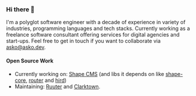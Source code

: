 ### Hi there 👋

I'm a polyglot software engineer with a decade of experience in variety of industries, programming languages and tech stacks. Currently working as a freelance software consultant offering services for digital agencies and start-ups. Feel free to get in touch if you want to collaborate via [asko@asko.dev](mailto:asko@asko.dev). 

#### Open Source Work
- Currently working on: [Shape CMS](https://github.com/askonomm/shape) (and libs it depends on like [shape-core](https://github.com/askonomm/shape-core), [router](https://github.com/askonomm/router) and [hird](https://github.com/askonomm/hird))
- Maintaining: [Ruuter](https://github.com/askonomm/ruuter) and [Clarktown](https://github.com/askonomm/clarktown).

